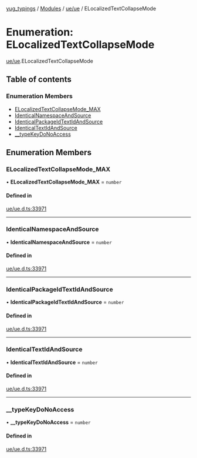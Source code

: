 [yug_typings](../README.md) / [Modules](../modules.md) / [ue/ue](../modules/ue_ue.md) / ELocalizedTextCollapseMode

# Enumeration: ELocalizedTextCollapseMode

[ue/ue](../modules/ue_ue.md).ELocalizedTextCollapseMode

## Table of contents

### Enumeration Members

- [ELocalizedTextCollapseMode\_MAX](ue_ue.ELocalizedTextCollapseMode.md#elocalizedtextcollapsemode_max)
- [IdenticalNamespaceAndSource](ue_ue.ELocalizedTextCollapseMode.md#identicalnamespaceandsource)
- [IdenticalPackageIdTextIdAndSource](ue_ue.ELocalizedTextCollapseMode.md#identicalpackageidtextidandsource)
- [IdenticalTextIdAndSource](ue_ue.ELocalizedTextCollapseMode.md#identicaltextidandsource)
- [\_\_typeKeyDoNoAccess](ue_ue.ELocalizedTextCollapseMode.md#__typekeydonoaccess)

## Enumeration Members

### ELocalizedTextCollapseMode\_MAX

• **ELocalizedTextCollapseMode\_MAX** = `number`

#### Defined in

[ue/ue.d.ts:33971](https://github.com/YugMetaverse/yug_typings/blob/25cad34/ue/ue.d.ts#L33971)

___

### IdenticalNamespaceAndSource

• **IdenticalNamespaceAndSource** = `number`

#### Defined in

[ue/ue.d.ts:33971](https://github.com/YugMetaverse/yug_typings/blob/25cad34/ue/ue.d.ts#L33971)

___

### IdenticalPackageIdTextIdAndSource

• **IdenticalPackageIdTextIdAndSource** = `number`

#### Defined in

[ue/ue.d.ts:33971](https://github.com/YugMetaverse/yug_typings/blob/25cad34/ue/ue.d.ts#L33971)

___

### IdenticalTextIdAndSource

• **IdenticalTextIdAndSource** = `number`

#### Defined in

[ue/ue.d.ts:33971](https://github.com/YugMetaverse/yug_typings/blob/25cad34/ue/ue.d.ts#L33971)

___

### \_\_typeKeyDoNoAccess

• **\_\_typeKeyDoNoAccess** = `number`

#### Defined in

[ue/ue.d.ts:33971](https://github.com/YugMetaverse/yug_typings/blob/25cad34/ue/ue.d.ts#L33971)
